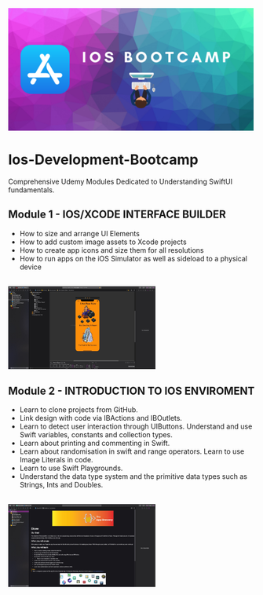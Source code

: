 <img src="images/iosBootcamp.png" width=500px>

# Ios-Development-Bootcamp
Comprehensive Udemy Modules Dedicated to Understanding SwiftUI fundamentals. 

## Module 1 - IOS/XCODE INTERFACE BUILDER
* How to size and arrange UI Elements 
* How to add custom image assets to Xcode projects
* How to create app icons and size them for all resolutions
* How to run apps on the iOS Simulator as well as sideload to a physical device
<br/>
<img src="images/Mod1Enviroment.jpeg" width=300x>

## Module 2 - INTRODUCTION TO IOS ENVIROMENT
* Learn to clone projects from GitHub.
* Link design with code via IBActions and IBOutlets.
* Learn to detect user interaction through UIButtons. Understand and use Swift variables, constants and collection types.
* Learn about printing and commenting in Swift.
* Learn about randomisation in swift and range operators. Learn to use Image Literals in code.
* Learn to use Swift Playgrounds.
* Understand the data type system and the primitive data types such as Strings, Ints and Doubles.
<br/>
<img src="images/Mod2Enviroment.jpeg" width=300x>
